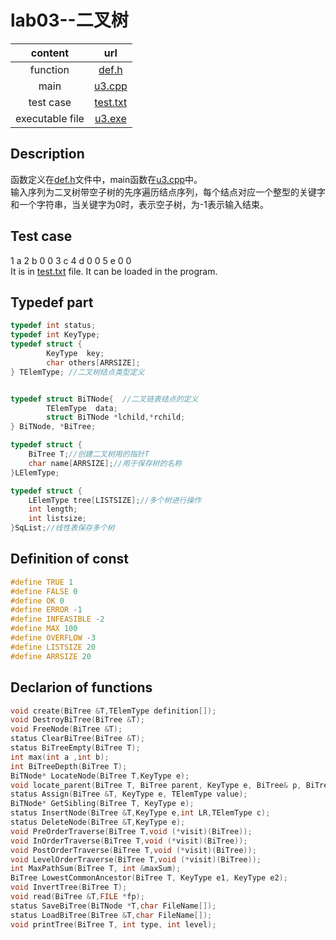 # lab03--二叉树
|content|url|
|:-:|:-:|
|function|[def.h](def.h)|
|main|[u3.cpp](u3.cpp)|
|test case|[test.txt](test.txt)|
|executable file|[u3.exe](u3.exe)|
## Description
函数定义在[def.h](def.h)文件中，main函数在[u3.cpp](u3.cpp)中。  
输入序列为二叉树带空子树的先序遍历结点序列，每个结点对应一个整型的关键字和一个字符串，当关键字为0时，表示空子树，为-1表示输入结束。
## Test case
 1  a  2  b  0  0  3  c  4  d  0  0  5  e  0  0   
It is in [test.txt](test.txt) file. It can be loaded in the program.
## Typedef part
~~~cpp
typedef int status;
typedef int KeyType; 
typedef struct {
		KeyType  key;
		char others[ARRSIZE];
} TElemType; //二叉树结点类型定义


typedef struct BiTNode{  //二叉链表结点的定义
		TElemType  data;
		struct BiTNode *lchild,*rchild;
} BiTNode, *BiTree;

typedef struct {
	BiTree T;//创建二叉树用的指针T
	char name[ARRSIZE];//用于保存树的名称
}LElemType;

typedef struct {
	LElemType tree[LISTSIZE];//多个树进行操作
	int length;
	int listsize;
}SqList;//线性表保存多个树
~~~
## Definition of const
~~~cpp
#define TRUE 1
#define FALSE 0
#define OK 0
#define ERROR -1
#define INFEASIBLE -2
#define MAX 100
#define OVERFLOW -3
#define LISTSIZE 20
#define ARRSIZE 20
~~~
## Declarion of functions
~~~cpp
void create(BiTree &T,TElemType definition[]);
void DestroyBiTree(BiTree &T);
void FreeNode(BiTree &T);
status ClearBiTree(BiTree &T);
status BiTreeEmpty(BiTree T);
int max(int a ,int b);
int BiTreeDepth(BiTree T);
BiTNode* LocateNode(BiTree T,KeyType e);
void locate_parent(BiTree T, BiTree parent, KeyType e, BiTree& p, BiTree& parent_p); 
status Assign(BiTree &T, KeyType e, TElemType value);
BiTNode* GetSibling(BiTree T, KeyType e);
status InsertNode(BiTree &T,KeyType e,int LR,TElemType c);
status DeleteNode(BiTree &T,KeyType e);
void PreOrderTraverse(BiTree T,void (*visit)(BiTree));
void InOrderTraverse(BiTree T,void (*visit)(BiTree));
void PostOrderTraverse(BiTree T,void (*visit)(BiTree));
void LevelOrderTraverse(BiTree T,void (*visit)(BiTree));
int MaxPathSum(BiTree T, int &maxSum);
BiTree LowestCommonAncestor(BiTree T, KeyType e1, KeyType e2);
void InvertTree(BiTree T);
void read(BiTree &T,FILE *fp);
status SaveBiTree(BiTNode *T,char FileName[]);
status LoadBiTree(BiTree &T,char FileName[]);
void printTree(BiTree T, int type, int level);
~~~
